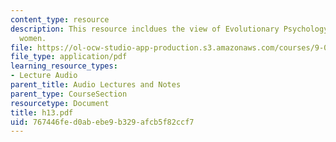 ```yaml
---
content_type: resource
description: This resource incldues the view of Evolutionary Psychology on men and
  women.
file: https://ol-ocw-studio-app-production.s3.amazonaws.com/courses/9-00-introduction-to-psychology-fall-2004/767446fed0abebe9b329afcb5f82ccf7_h13.pdf
file_type: application/pdf
learning_resource_types:
- Lecture Audio
parent_title: Audio Lectures and Notes
parent_type: CourseSection
resourcetype: Document
title: h13.pdf
uid: 767446fe-d0ab-ebe9-b329-afcb5f82ccf7
---
```

